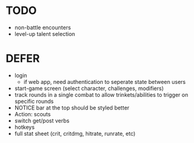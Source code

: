 # TODO

- non-battle encounters
- level-up talent selection


DEFER
=========
- login
    - if web app, need authentication to seperate state between users
- start-game screen (select character, challenges, modifiers)
- track rounds in a single combat to allow trinkets/abilities to trigger on specific rounds
- NOTICE bar at the top should be styled better
- Action: scouts
- switch get/post verbs
- hotkeys
- full stat sheet (crit, critdmg, hitrate, runrate, etc)
